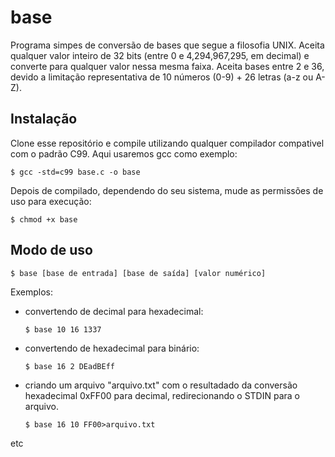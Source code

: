 base
====
Programa simpes de conversão de bases que segue a filosofia UNIX. Aceita qualquer 
valor inteiro de 32 bits (entre 0 e 4,294,967,295, em decimal) e converte para 
qualquer valor nessa mesma faixa. Aceita bases entre 2 e 36, devido a limitação
representativa de 10 números (0-9) + 26 letras (a-z ou A-Z).

## Instalação
Clone esse repositório e compile utilizando qualquer compilador compativel com 
o padrão C99. Aqui usaremos gcc como exemplo:

    $ gcc -std=c99 base.c -o base

Depois de compilado, dependendo do seu sistema, mude as permissões de uso para
execução:

    $ chmod +x base

## Modo de uso
    $ base [base de entrada] [base de saída] [valor numérico]

Exemplos:
* convertendo de decimal para hexadecimal:
  ```
  $ base 10 16 1337
  ```

* convertendo de hexadecimal para binário:
  ```
  $ base 16 2 DEadBEff
  ```
  
* criando um arquivo "arquivo.txt" com o resultadado da conversão hexadecimal
0xFF00 para decimal, redirecionando o STDIN para o arquivo.
  ```
  $ base 16 10 FF00>arquivo.txt
  ``` 
etc
